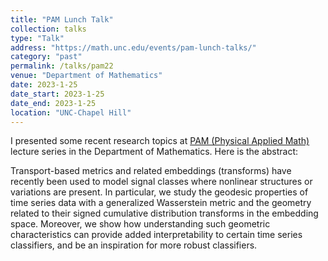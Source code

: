 ```yaml
---
title: "PAM Lunch Talk"
collection: talks
type: "Talk"
address: "https://math.unc.edu/events/pam-lunch-talks/"
category: "past"
permalink: /talks/pam22
venue: "Department of Mathematics"
date: 2023-1-25
date_start: 2023-1-25
date_end: 2023-1-25
location: "UNC-Chapel Hill"
---
```

I presented some recent research topics at [PAM (Physical Applied Math)](https://math.unc.edu/events/pam-lunch-talks/) lecture series in the Department of Mathematics. Here is the abstract: 

Transport-based metrics and related embeddings (transforms) have recently been used to model signal classes where nonlinear structures or variations are present. In particular, we study the geodesic properties of time series data with a generalized Wasserstein metric and the geometry related to their signed cumulative distribution transforms in the embedding space. Moreover, we show how understanding such geometric characteristics can provide added interpretability to certain time series classifiers, and be an inspiration for more robust classifiers.
